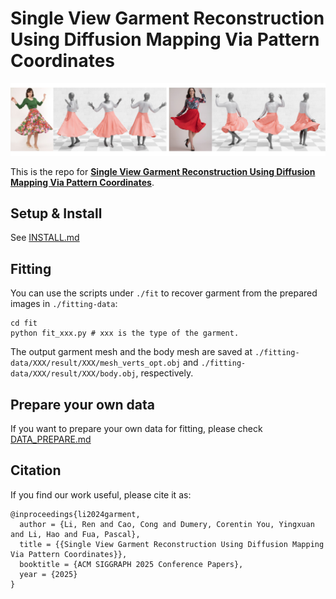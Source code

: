 # Single View Garment Reconstruction Using Diffusion Mapping Via Pattern Coordinates
<p align="center"><img src="figs/result.jpg"></p>

This is the repo for [**Single View Garment Reconstruction Using Diffusion Mapping Via Pattern Coordinates**](https://liren2515.github.io/page/DMap/DMap.html).

## Setup & Install
See [INSTALL.md](doc/INSTALL.md)

## Fitting
You can use the scripts under `./fit` to recover garment from the prepared images in `./fitting-data`:
```
cd fit
python fit_xxx.py # xxx is the type of the garment.
```
The output garment mesh and the body mesh are saved at `./fitting-data/XXX/result/XXX/mesh_verts_opt.obj` and `./fitting-data/XXX/result/XXX/body.obj`, respectively.

## Prepare your own data
If you want to prepare your own data for fitting, please check [DATA_PREPARE.md](doc/DATA_PREPARE.md)

## Citation
If you find our work useful, please cite it as:
```
@inproceedings{li2024garment,
  author = {Li, Ren and Cao, Cong and Dumery, Corentin You, Yingxuan and Li, Hao and Fua, Pascal},
  title = {{Single View Garment Reconstruction Using Diffusion Mapping Via Pattern Coordinates}},
  booktitle = {ACM SIGGRAPH 2025 Conference Papers},
  year = {2025}
}
```